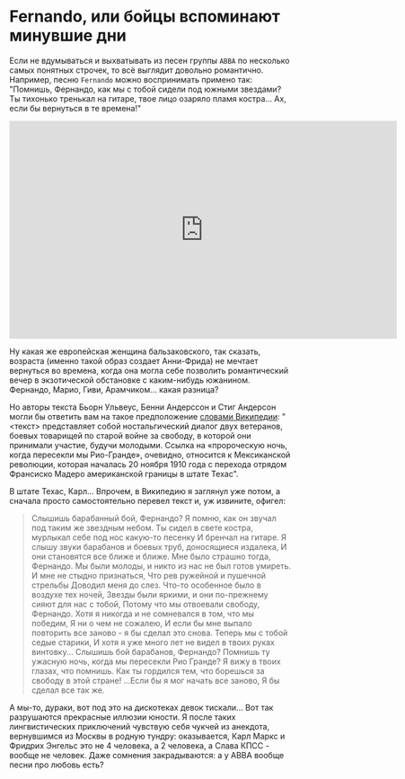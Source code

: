 # Fernando, или бойцы вспоминают минувшие дни

Если не вдумываться и выхватывать из песен группы `ABBA` по несколько самых понятных строчек, то всё выглядит довольно романтично. Например, песню `Fernando` можно воспринимать примено так: "Помнишь, Фернандо, как мы с тобой сидели под южными звездами? Ты тихонько тренькал на гитаре, твое лицо озаряло пламя костра... Ах, если бы вернуться в те времена!" 

<iframe width="690" height="388" src="https://www.youtube.com/embed/yqCQZFLVFKA" title="ABBA - FERNANDO (Live in 1975) 1080HD.Qk" frameborder="0" allow="accelerometer; autoplay; clipboard-write; encrypted-media; gyroscope; picture-in-picture; web-share" allowfullscreen></iframe>

Ну какая же европейская женщина бальзаковского, так сказать, возраста (именно такой образ создает Анни-Фрида) не мечтает вернуться во времена, когда она могла себе позволить романтический вечер в экзотической обстановке с каким-нибудь южанином. Фернандо, Марио, Гиви, Арамчиком... какая разница?

Но авторы текста Бьорн Ульвеус, Бенни Андерссон и Стиг Андерсон могли бы ответить вам на такое предположение [словами Википедии](https://w.wiki/7s5P): "<текст> представляет собой ностальгический диалог двух ветеранов, боевых товарищей по старой войне за свободу, в которой они принимали участие, будучи молодыми. Ссылка на «пророческую ночь, когда пересекли мы Рио-Гранде», очевидно, относится к Мексиканской революции, которая началась 20 ноября 1910 года с перехода отрядом Франсиско Мадеро американской границы в штате Техас".

В штате Техас, Карл... Впрочем, в Википедию я заглянул уже потом, а сначала просто самостоятельно перевел текст и, уж извините, офигел:

> Слышишь барабанный бой, Фернандо?
Я помню, как он звучал под таким же звездным небом.
Ты сидел в свете костра, мурлыкал себе под нос какую-то песенку
И бренчал на гитаре.
Я слышу звуки барабанов и боевых труб, доносящиеся издалека,
И они становятся все ближе и ближе.
Мне было страшно тогда, Фернандо.
Мы были молоды, и никто из нас не был готов умиреть.
И мне не стыдно признаться, 
Что рев ружейной и пушечной стрельбы
Доводил меня до слез.
Что-то особенное было в воздухе тех ночей,
Звезды были яркими, и они по-прежнему сияют для нас с тобой,
Потому что мы отвоевали свободу, Фернандо.
Хотя я никогда и не сомневался в том, что мы победим,
Я ни о чем не сожалею,
И если бы мне выпало повторить все заново - я бы сделал это снова.
Теперь мы с тобой седые старики,
И хотя я уже много лет не видел в твоих руках винтовку...
Слышишь бой барабанов, Фернандо?
Помнишь ту ужасную ночь, когда мы пересекли Рио Гранде?
Я вижу в твоих глазах, что помнишь.
Как ты гордился тем, что борешься за свободу в этой стране!
...Если бы я мог начать все заново,
Я бы сделал все так же.

А мы-то, дураки, вот под это на дискотеках девок тискали... Вот так разрушаются прекрасные иллюзии юности. Я после таких лингвистических приключений чувствую себя чукчей из анекдота, вернувшимся из Москвы в родную тундру: оказывается, Карл Маркс и Фридрих Энгельс это не 4 человека, а 2 человека, а Слава КПСС - вообще не человек. Даже сомнения закрадываются: а у ABBA вообще песни про любовь есть?
